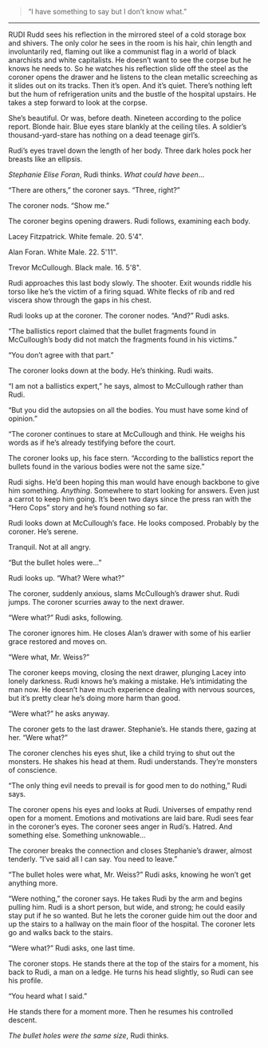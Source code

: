 >“I have something to say but I don’t know what.”
------------------------------------------------

RUDI Rudd sees his reflection in the mirrored steel of a cold storage box and
shivers. The only color he sees in the room is his hair, chin length and
involuntarily red, flaming out like a communist flag in a world of black
anarchists and white capitalists. He doesn’t want to see the corpse but he knows
he needs to. So he watches his reflection slide off the steel as the coroner
opens the drawer and he listens to the clean metallic screeching as it slides
out on its tracks. Then it’s open. And it’s quiet. There’s nothing left but the
hum of refrigeration units and the bustle of the hospital upstairs. He takes a
step forward to look at the corpse.

She’s beautiful. Or was, before death. Nineteen according to the police report.
Blonde hair. Blue eyes stare blankly at the ceiling tiles. A soldier’s
thousand-yard-stare has nothing on a dead teenage girl’s.

Rudi’s eyes travel down the length of her body. Three dark holes pock her
breasts like an ellipsis.

_Stephanie Elise Foran_, Rudi thinks. _What could have been_...

“There are others,” the coroner says. “Three, right?”

The coroner nods. “Show me.”

The coroner begins opening drawers. Rudi follows, examining each body. 

Lacey Fitzpatrick. White female. 20. 5'4".

Alan Foran. White Male. 22. 5'11".

Trevor McCullough. Black male. 16. 5'8".

Rudi approaches this last body slowly. The shooter. Exit wounds riddle his torso
like he’s the victim of a firing squad. White flecks of rib and red viscera show
through the gaps in his chest.

Rudi looks up at the coroner. The coroner nodes. “And?” Rudi asks.

“The ballistics report claimed that the bullet fragments found in McCullough’s
body did not match the fragments found in his victims.”

“You don’t agree with that part.”

The coroner looks down at the body. He’s thinking. Rudi waits.

“I am not a ballistics expert,” he says, almost to McCullough rather than Rudi.

“But you did the autopsies on all the bodies. You must have some kind of
opinion.”

“The coroner continues to stare at McCullough and think. He weighs his words as
if he’s already testifying before the court.

The coroner looks up, his face stern. “According to the ballistics report the
bullets found in the various bodies were not the same size.”

Rudi sighs. He’d been hoping this man would have enough backbone to give him
something. _Anything_. Somewhere to start looking for answers. Even just a
carrot to keep him going. It’s been two days since the press ran with the “Hero
Cops” story and he’s found nothing so far.

Rudi looks down at McCullough’s face. He looks composed. Probably by the
coroner. He’s serene.

Tranquil. Not at all angry.

“But the bullet holes were...”

Rudi looks up. “What? Were what?”

The coroner, suddenly anxious, slams McCullough’s drawer shut. Rudi jumps. The
coroner scurries away to the next drawer.

“Were what?” Rudi asks, following.

The coroner ignores him. He closes Alan’s drawer with some of his earlier grace
restored and moves on.

“Were what, Mr. Weiss?”

The coroner keeps moving, closing the next drawer, plunging Lacey into lonely
darkness. Rudi knows he’s making a mistake. He’s intimidating the man now. He
doesn’t have much experience dealing with nervous sources, but it’s pretty clear
he’s doing more harm than good.

“Were what?” he asks anyway.

The coroner gets to the last drawer. Stephanie’s. He stands there, gazing at
her. “Were what?”

The coroner clenches his eyes shut, like a child trying to shut out the
monsters. He shakes his head at them. Rudi understands. They’re monsters of
conscience.

“The only thing evil needs to prevail is for good men to do nothing,” Rudi says.

The coroner opens his eyes and looks at Rudi. Universes of empathy rend open for
a moment. Emotions and motivations are laid bare. Rudi sees fear in the
coroner’s eyes. The coroner sees anger in Rudi’s. Hatred. And something else.
Something unknowable...

The coroner breaks the connection and closes Stephanie’s drawer, almost
tenderly. “I’ve said all I can say. You need to leave.”

“The bullet holes were what, Mr. Weiss?” Rudi asks, knowing he won’t get
anything more.

“Were nothing,” the coroner says. He takes Rudi by the arm and begins pulling
him. Rudi is a short person, but wide, and strong; he could easily stay put if
he so wanted. But he lets the coroner guide him out the door and up the stairs
to a hallway on the main floor of the hospital. The coroner lets go and walks
back to the stairs.

“Were what?” Rudi asks, one last time.

The coroner stops. He stands there at the top of the stairs for a moment, his
back to Rudi, a man on a ledge. He turns his head slightly, so Rudi can see his
profile.

“You heard what I said.”

He stands there for a moment more. Then he resumes his controlled descent.

_The bullet holes were the same size_, Rudi thinks.
